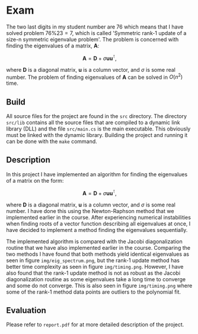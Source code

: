 # Exam
The two last digits in my student number are $76$ which means that I have solved problem $76\%23=7$, which is called 'Symmetric rank-1 update of a size-n symmetric eigenvalue problem'. The problem is concerned with finding the eigenvalues of a matrix, $\mathbf{A}$:

$$
\mathbf{A}=\mathbf{D}+\sigma \mathbf{u}\mathbf{u}^\intercal,
$$

where $\mathbf{D}$ is a diagonal matrix, $\mathbf{u}$ is a column vector, and $\sigma$ is some real number. The problem of finding eigenvalues of $\mathbf{A}$ can be solved in $O(n^2)$ time.

## Build
All source files for the project are found in the `src` directory. The directory `src/lib` contains all the source files that are compiled to a dynamic link library (DLL) and the file `src/main.cs` is the main executable. This obviously must be linked with the dynamic library. Building the project and running it can be done with the `make` command.

## Description
In this project I have implemented an algorithm for finding the eigenvalues of a matrix on the form:

$$
\mathbf{A}=\mathbf{D}+\sigma \mathbf{u}\mathbf{u}^\intercal,
$$

where $\mathbf{D}$ is a diagonal matrix, $\mathbf{u}$ is a column vector, and $\sigma$ is some real number. I have done this using the Newton-Raphson method that we implemented earlier in the course. After experiencing numerical instabilities when finding roots of a vector function describing all eigenvalues at once, I have decided to implement a method finding the eigenvalues sequentially.

The implemented algorithm is compared with the Jacobi diagonalization routine that we have also implemented earlier in the course. Comparing the two methods I have found that both methods yield identical eigenvalues as seen in figure `img/eig_spectrum.png`, but the rank-1 update method has better time complexity as seen in figure `img/timing.png`. However, I have also found that the rank-1 update method is not as robust as the Jacobi diagonalization routine as some eigenvalues take a long time to converge and some do not converge. This is also seen in figure `img/timing.png` where some of the rank-1 method data points are outliers to the polynomial fit.

## Evaluation
Please refer to `report.pdf` for at more detailed description of the project.